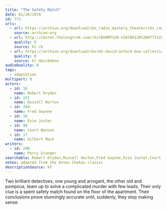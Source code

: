 ```yaml
---
title: "The Safety Match"
date: 01/26/1978
id: 771
urls: 
  - url: https://archive.org/download/cbs_radio_mystery_theater/cbs_radio_mystery_theater-0751-0800.zip/cbs_radio_mystery_theater-0751-0800%2Fcbsrmt_0771_the_safety_match.mp3
    source: archive-org
  - url: http://cbsrmt.thelongtrek.com/rb/CBSRMT%20-%20780126%200771%20The%20Safety%20Match_WLNH-FM__rb.mp3
    quality: 0
    source: kl-rb
  - url: https://archive.org/download/cbsrmt-david-oxford-boa-collection/CBSRMT-780126-0771-The-Safety-Match-(128-44)_WLNH-FM-{BoA}.mp3
    quality: 0
    source: kl-davidoboa
audioQuality: 0
tags: 
  - adaptation
multipart: 0
actors:  
  - id: 16
    name: Robert Dryden  
  - id: 151
    name: Russell Horton  
  - id: 204
    name: Fred Gwynne  
  - id: 10
    name: Evie Juster  
  - id: 90
    name: Court Benson  
  - id: 17
    name: Gilbert Mack
writers:  
  - id: 290
    name: Percy Granger
searchable: Robert Dryden,Russell Horton,Fred Gwynne,Evie Juster,Court Benson,Gilbert Mack Percy Granger
notes: adapted from the Anton Chekov classic
descriptionSource: kf
---
```

Two brilliant detectives, one young and arrogant, the other old and pompous, team up to solve a complicated murder with few leads. Their only clue is a spent safety match found on the floor of the apartment. Their conclusions prove stunningly accurate until, suddenly, they stop making sense.